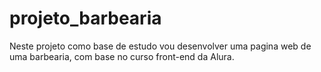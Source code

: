 # projeto_barbearia
Neste projeto como base de estudo vou desenvolver uma pagina web de uma barbearia, com base no curso front-end da Alura. 
